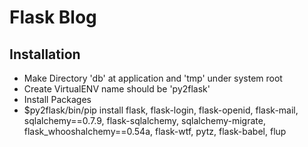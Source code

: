 Flask Blog
======
Installation
------------
- Make Directory 'db' at application and 'tmp' under system root
- Create VirtualENV name should be 'py2flask'
- Install Packages
- $py2flask/bin/pip install flask, flask-login, flask-openid, flask-mail, sqlalchemy==0.7.9, flask-sqlalchemy, sqlalchemy-migrate, flask_whooshalchemy==0.54a, flask-wtf, pytz, flask-babel, flup
